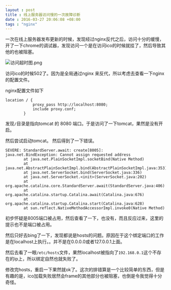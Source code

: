 ```yaml
--- 
layout : post
title : 线上服务器访问慢的一次故障诊断
date : 2016-03-27 20:06:08 +08:00
tags : "nginx"
---
```


一次在线上服务器发布更新的时候，发现经过nginx反代之后，访问十分的缓慢，开了一下chrome的调试器，发现访问一个是在访问ico的时候就挂了，然后导致其他的也被阻塞。

![访问超时图.png](https://ooo.0o0.ooo/2016/03/27/56f7d601db8cb.png)

访问ico的时候502了。因为是全局通过nginx 来反代，所以考虑去查看一下nginx的配置文件。

nginx配置文件如下

```
location / {
            proxy_pass http://localhost:8080;
            include proxy.conf;
        }
```

发现`/`目录是指向tomcat 的 8080 端口。于是访问了一下tomcat，果然是没有开启。

然后尝试启动tomcat。
然后得到了一下错误。

```
SEVERE: StandardServer.await: create[8005]: 
java.net.BindException: Cannot assign requested address
        at java.net.PlainSocketImpl.socketBind(Native Method)
        at java.net.AbstractPlainSocketImpl.bind(AbstractPlainSocketImpl.java:353)
        at java.net.ServerSocket.bind(ServerSocket.java:336)
        at java.net.ServerSocket.<init>(ServerSocket.java:202)
        at org.apache.catalina.core.StandardServer.await(StandardServer.java:406)
        at org.apache.catalina.startup.Catalina.await(Catalina.java:676)
        at org.apache.catalina.startup.Catalina.start(Catalina.java:628)
        at sun.reflect.NativeMethodAccessorImpl.invoke0(Native Method)
```

初步怀疑是8005端口被占用，然后查看了一下，也没有，而且反应过来，这里的提示也不是端口被占用。

然后只好去bing了一下，发现都说是hosts的问题。原因在于这个绑定端口的工作是在localhost上执行。。并不是在0.0.0.0或者127.0.0.1上面。

然后去看了一眼`/etc/hosts`文件，果然localhost被指向了`192.168.0.1`这个不存在的ip上，所以绑定自然也就失败了。

修改完hosts，重启一下果然就ok了。这次的排错算是一个比较简单的东西，但是有趣的是，ico加载失败居然会frame的其他部分也被阻塞，也倒是令我觉得十分奇怪。